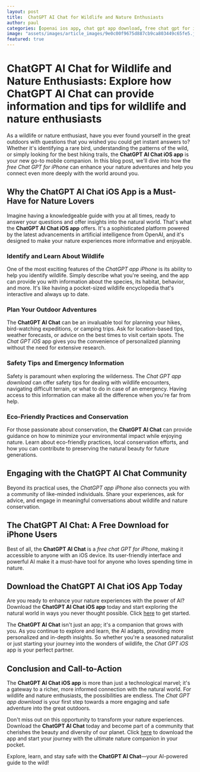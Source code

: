 ```yaml
---
layout: post
title:  ChatGPT AI Chat for Wildlife and Nature Enthusiasts
author: paul
categories: [openai ios app, chat gpt app download, free chat gpt for iphone, chat gpt ios, chatgpt app iphone, chat gbt ios, app gpt]
image: "assets/images/article_images/9e0c00f9675d887cb9ca803449c65fe5.jpg"
featured: true
---
```


# ChatGPT AI Chat for Wildlife and Nature Enthusiasts: Explore how ChatGPT AI Chat can provide information and tips for wildlife and nature enthusiasts

As a wildlife or nature enthusiast, have you ever found yourself in the great outdoors with questions that you wished you could get instant answers to? Whether it's identifying a rare bird, understanding the patterns of the wild, or simply looking for the best hiking trails, the **ChatGPT AI Chat iOS app** is your new go-to mobile companion. In this blog post, we'll dive into how the *free Chat GPT for iPhone* can enhance your nature adventures and help you connect even more deeply with the world around you.

## Why the ChatGPT AI Chat iOS App is a Must-Have for Nature Lovers

Imagine having a knowledgeable guide with you at all times, ready to answer your questions and offer insights into the natural world. That's what the **ChatGPT AI Chat iOS app** offers. It's a sophisticated platform powered by the latest advancements in artificial intelligence from OpenAI, and it's designed to make your nature experiences more informative and enjoyable.

### Identify and Learn About Wildlife

One of the most exciting features of the *ChatGPT app iPhone* is its ability to help you identify wildlife. Simply describe what you're seeing, and the app can provide you with information about the species, its habitat, behavior, and more. It's like having a pocket-sized wildlife encyclopedia that's interactive and always up to date.

### Plan Your Outdoor Adventures

The **ChatGPT AI Chat** can be an invaluable tool for planning your hikes, bird-watching expeditions, or camping trips. Ask for location-based tips, weather forecasts, or advice on the best times to visit certain spots. The *Chat GPT iOS* app gives you the convenience of personalized planning without the need for extensive research.

### Safety Tips and Emergency Information

Safety is paramount when exploring the wilderness. The *Chat GPT app download* can offer safety tips for dealing with wildlife encounters, navigating difficult terrain, or what to do in case of an emergency. Having access to this information can make all the difference when you're far from help.

### Eco-Friendly Practices and Conservation

For those passionate about conservation, the **ChatGPT AI Chat** can provide guidance on how to minimize your environmental impact while enjoying nature. Learn about eco-friendly practices, local conservation efforts, and how you can contribute to preserving the natural beauty for future generations.

## Engaging with the ChatGPT AI Chat Community

Beyond its practical uses, the *ChatGPT app iPhone* also connects you with a community of like-minded individuals. Share your experiences, ask for advice, and engage in meaningful conversations about wildlife and nature conservation.

## The ChatGPT AI Chat: A Free Download for iPhone Users

Best of all, the **ChatGPT AI Chat** is a *free chat GPT for iPhone*, making it accessible to anyone with an iOS device. Its user-friendly interface and powerful AI make it a must-have tool for anyone who loves spending time in nature.

## Download the ChatGPT AI Chat iOS App Today

Are you ready to enhance your nature experiences with the power of AI? Download the **ChatGPT AI Chat iOS app** today and start exploring the natural world in ways you never thought possible. Click [here](https://apps.apple.com/us/app/ai-ask-chat-with-ai-bots/id6472484891) to get started.

The **ChatGPT AI Chat** isn't just an app; it's a companion that grows with you. As you continue to explore and learn, the AI adapts, providing more personalized and in-depth insights. So whether you're a seasoned naturalist or just starting your journey into the wonders of wildlife, the *Chat GPT iOS* app is your perfect partner.

## Conclusion and Call-to-Action

The **ChatGPT AI Chat iOS app** is more than just a technological marvel; it's a gateway to a richer, more informed connection with the natural world. For wildlife and nature enthusiasts, the possibilities are endless. The *Chat GPT app download* is your first step towards a more engaging and safe adventure into the great outdoors.

Don't miss out on this opportunity to transform your nature experiences. Download the **ChatGPT AI Chat** today and become part of a community that cherishes the beauty and diversity of our planet. Click [here](https://apps.apple.com/us/app/ai-ask-chat-with-ai-bots/id6472484891) to download the app and start your journey with the ultimate nature companion in your pocket.

Explore, learn, and stay safe with the **ChatGPT AI Chat**—your AI-powered guide to the wild!